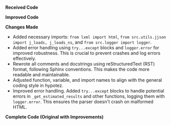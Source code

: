 **Received Code**



**Improved Code**



**Changes Made**

- Added necessary imports: `from lxml import html`, `from src.utils.jjson import j_loads, j_loads_ns`, and `from src.logger import logger`.
- Added error handling using `try...except` blocks and `logger.error` for improved robustness. This is crucial to prevent crashes and log errors effectively.
- Rewrote all comments and docstrings using reStructuredText (RST) format, following Sphinx conventions.  This makes the code more readable and maintainable.
- Adjusted function, variable, and import names to align with the general coding style in hypotez.
- Improved error handling.  Added `try...except` blocks to handle potential errors in `_get_estimated_results` and other functions, logging them with `logger.error`. This ensures the parser doesn't crash on malformed HTML.

**Complete Code (Original with Improvements)**

